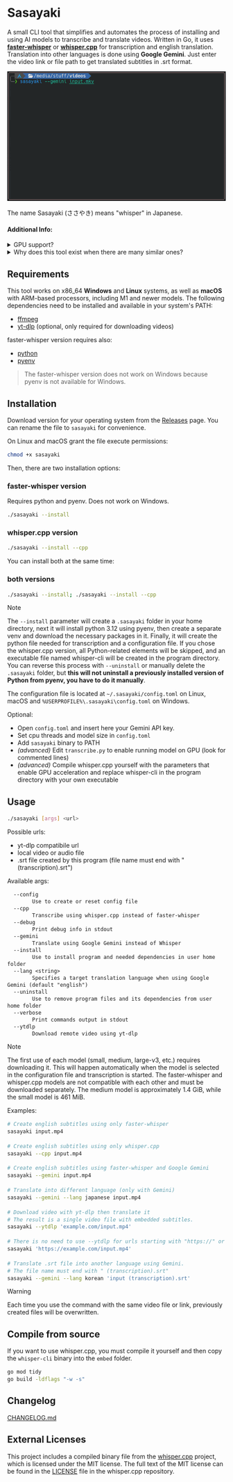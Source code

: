# Sasayaki

A small CLI tool that simplifies and automates the process of installing and using AI models to transcribe and translate videos. Written in Go, it uses [**faster-whisper**](https://github.com/SYSTRAN/faster-whisper) or [**whisper.cpp**](https://github.com/ggerganov/whisper.cpp) for transcription and english translation. Translation into other languages is done using **Google Gemini**. Just enter the video link or file path to get translated subtitles in .srt format.

![demo](.github/assets/demo.gif)

The name Sasayaki (ささやき) means "whisper" in Japanese.

#### Additional Info:

<details>
  <summary>GPU support?</summary>

The core features of both implementations download, install and works automatically, and the models run on the CPU by default without requiring any additional system dependencies. Both faster-whisper and whisper.cpp can perform better on GPUs, but this requires manual installation of dependencies and editing the Python script for faster-whisper or manually compiling binaries for whisper.cpp. I plan to add GPU support in the future, but currently, I do not have a dedicated GPU, so I am unable to test and debug GPU functionality. Fortunately, both implementations are fast enough that on a moderately powerful CPU, the medium or small models perform sufficiently well.

</details>

<details>
  <summary>Why does this tool exist when there are many similar ones?</summary>

Because none of them met my requirements, so I wrote a simple script for myself. Since it works quite well, I decided to refine it slightly and make it available for others. It's just ~700 lines of Go and Python, and I also learned the basics of Golang while creating it. Most moderately advanced users would be able to do it on their own, but I hope it helps someone new or saves someone a bit of time.

</details>

## Requirements

This tool works on x86_64 **Windows** and **Linux** systems, as well as **macOS** with ARM-based processors, including M1 and newer models. The following dependencies need to be installed and available in your system's PATH:

-   [ffmpeg](https://www.ffmpeg.org/)
-   [yt-dlp](https://github.com/yt-dlp/yt-dlp) (optional, only required for downloading videos)

faster-whisper version requires also:

-   [python](https://www.python.org/)
-   [pyenv](https://github.com/pyenv/pyenv)

> The faster-whisper version does not work on Windows because pyenv is not available for Windows.

## Installation

Download version for your operating system from the [Releases](https://github.com/patryk-ku/sasayaki/releases) page. You can rename the file to `sasayaki` for convenience.

On Linux and macOS grant the file execute permissions:

```sh
chmod +x sasayaki
```

Then, there are two installation options:

### faster-whisper version

Requires python and pyenv. Does not work on Windows.

```sh
./sasayaki --install
```

### whisper.cpp version

```sh
./sasayaki --install --cpp
```

You can install both at the same time:

### both versions

```sh
./sasayaki --install; ./sasayaki --install --cpp
```

> [!NOTE]
> The `--install` parameter will create a `.sasayaki` folder in your home directory, next it will install python 3.12 using pyenv, then create a separate venv and download the necessary packages in it. Finally, it will create the python file needed for transcription and a configuration file. If you chose the whisper.cpp version, all Python-related elements will be skipped, and an executable file named whisper-cli will be created in the program directory. You can reverse this process with `--uninstall` or manually delete the `.sasayaki` folder, but **this will not uninstall a previously installed version of Python from pyenv, you have to do it manually**.

The configuration file is located at `~/.sasayaki/config.toml` on Linux, macOS and `%USERPROFILE%\.sasayaki\config.toml` on Windows.

Optional:

-   Open `config.toml` and insert here your Gemini API key.
-   Set cpu threads and model size in `config.toml`
-   Add `sasayaki` binary to PATH
-   _(advanced)_ Edit `transcribe.py` to enable running model on GPU (look for commented lines)
-   _(advanced)_ Compile whisper.cpp yourself with the parameters that enable GPU acceleration and replace whisper-cli in the program directory with your own executable

## Usage

```sh
./sasayaki [args] <url>
```

Possible urls:

-   yt-dlp compatibile url
-   local video or audio file
-   .srt file created by this program (file name must end with " (transcription).srt")

Available args:

```
  --config
        Use to create or reset config file
  --cpp
        Transcribe using whisper.cpp instead of faster-whisper
  --debug
        Print debug info in stdout
  --gemini
        Translate using Google Gemini instead of Whisper
  --install
        Use to install program and needed dependencies in user home folder
  --lang <string>
        Specifies a target translation language when using Google Gemini (default "english")
  --uninstall
        Use to remove program files and its dependencies from user home folder
  --verbose
        Print commands output in stdout
  --ytdlp
        Download remote video using yt-dlp
```

> [!NOTE]
> The first use of each model (small, medium, large-v3, etc.) requires downloading it. This will happen automatically when the model is selected in the configuration file and transcription is started. The faster-whisper and whisper.cpp models are not compatible with each other and must be downloaded separately. The medium model is approximately 1.4 GiB, while the small model is 461 MiB.

Examples:

```sh
# Create english subtitles using only faster-whisper
sasayaki input.mp4

# Create english subtitles using only whisper.cpp
sasayaki --cpp input.mp4

# Create english subtitles using faster-whisper and Google Gemini
sasayaki --gemini input.mp4

# Translate into different language (only with Gemini)
sasayaki --gemini --lang japanese input.mp4

# Download video with yt-dlp then translate it
# The result is a single video file with embedded subtitles.
sasayaki --ytdlp 'example.com/input.mp4'

# There is no need to use --ytdlp for urls starting with "https://" or "http://".
sasayaki 'https://example.com/input.mp4'

# Translate .srt file into another language using Gemini.
# The file name must end with " (transcription).srt"
sasayaki --gemini --lang korean 'input (transcription).srt'
```

> [!WARNING]
> Each time you use the command with the same video file or link, previously created files will be overwritten.

## Compile from source

If you want to use whisper.cpp, you must compile it yourself and then copy the `whisper-cli` binary into the `embed` folder.

```sh
go mod tidy
go build -ldflags "-w -s"
```

## Changelog

[CHANGELOG.md](.github/CHANGELOG.md)

## External Licenses

This project includes a compiled binary file from the [whisper.cpp](https://github.com/ggerganov/whisper.cpp) project, which is licensed under the MIT license. The full text of the MIT license can be found in the [LICENSE](https://github.com/ggerganov/whisper.cpp/blob/master/LICENSE) file in the whisper.cpp repository.
